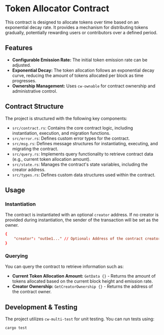 # Token Allocator Contract

This contract is designed to allocate tokens over time based on an exponential decay rate. It provides a mechanism for distributing tokens gradually, potentially rewarding users or contributors over a defined period.

## Features

*   **Configurable Emission Rate:** The initial token emission rate can be adjusted.
*   **Exponential Decay:**  The token allocation follows an exponential decay curve, reducing the amount of tokens allocated per block as time progresses.
*   **Ownership Management:** Uses `cw-ownable` for contract ownership and administrative control.

## Contract Structure

The project is structured with the following key components:

*   `src/contract.rs`: Contains the core contract logic, including instantiation, execution, and migration functions.
*   `src/error.rs`: Defines custom error types for the contract.
*   `src/msg.rs`:  Defines message structures for instantiating, executing, and migrating the contract.
*   `src/query.rs`: Implements query functionality to retrieve contract data (e.g., current token allocation amount).
*   `src/state.rs`: Manages the contract's state variables, including the creator address.
*   `src/types.rs`: Defines custom data structures used within the contract.

## Usage

### Instantiation

The contract is instantiated with an optional `creator` address. If no creator is provided during instantiation, the sender of the transaction will be set as the owner.

```toml
{
    "creator": "outbe1..." // Optional: Address of the contract creator
}
```

### Querying

You can query the contract to retrieve information such as:

*   **Current Token Allocation Amount:**  `GetData {}` - Returns the amount of tokens allocated based on the current block height and emission rate.
*   **Creator Ownership:** `GetCreatorOwnership {}` - Returns the address of the contract owner.


## Development & Testing

The project utilizes `cw-multi-test` for unit testing. You can run tests using:

```bash
cargo test
```
